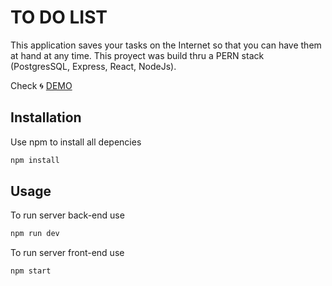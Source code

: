 # TO DO LIST

This application saves your tasks on the Internet so that you can have them at hand at any time. This proyect was build thru a PERN stack (PostgresSQL, Express, React, NodeJs).

Check 
🌀 [DEMO](https://task-list-bay-eight.vercel.app/)

## Installation

Use npm to install all depencies

```bash
npm install
```

## Usage
To run server back-end use 

```bash
npm run dev
```

To run server front-end use 

```bash
npm start
```

